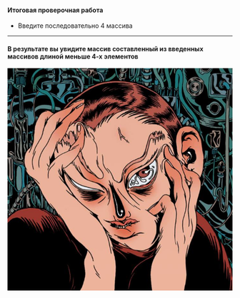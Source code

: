#### Итоговая проверочная работа
+ Введите последовательно 4 массива
____
#### В результате вы увидите массив составленный из введенных массивов длиной меньше 4-х элементов



![Я сегодня](photo.jpg)
